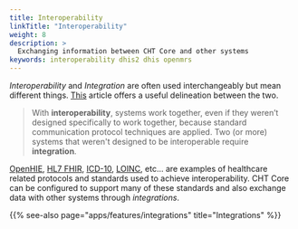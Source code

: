 ```yaml
---
title: Interoperability
linkTitle: "Interoperability"
weight: 8
description: >
  Exchanging information between CHT Core and other systems
keywords: interoperability dhis2 dhis openmrs
---
```


*Interoperability* and *Integration* are often used interchangeably but mean different things. [This](https://www.linkedin.com/pulse/lets-talk-interoperability-vs-integration-mike-fleck) article offers a useful delineation between the two.

>With **interoperability**, systems work together, even if they weren’t designed specifically to work together, because standard communication protocol techniques are applied. Two (or more) systems that weren't designed to be interoperable require **integration**.

[OpenHIE](https://ohie.org/), [HL7 FHIR](https://www.hl7.org/fhir/index.html), [ICD-10](https://www.who.int/classifications/icd/factsheet/en/), [LOINC](https://loinc.org/), etc... are examples of healthcare related protocols and standards used to achieve interoperability. CHT Core can be configured to support many of these standards and also exchange data with other systems through *integrations*.

{{% see-also page="apps/features/integrations" title="Integrations" %}}



